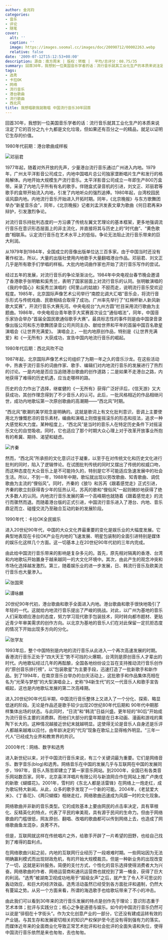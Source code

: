 ```yaml
---
author: 金兆钧
categories:
- 音乐
- 评论
- 随笔
cover:
  alt: ''
  caption: ''
  image: https://images.soomal.cc/images/doc/20090712/00002263.webp
  relative: false
date: '2009-07-12T15:12:53+08:00'
description: 源自：南方周末 | 版权：转载 |  平均/总评分：08.75/35
summary: 回首30年，我想到一位美国音乐学者的话：流行音乐就其工业化生产的本质来说注定了它的百分之九十九都是文化垃圾，但如果还有百分之一的精品，就足以证明它生存的价值。
tags:
- 选秀
- 卡拉OK
- 网络
- 流行音乐
- 港台歌曲
- 流行歌曲
- 西北风
title: 我想唱歌我就敢唱 中国流行音乐30年回首
---
```


回首30年，我想到一位美国音乐学者的话：流行音乐就其工业化生产的本质来说注定了它的百分之九十九都是文化垃圾，但如果还有百分之一的精品，就足以证明它生存的价值。



1980年代前期：港台歌曲成样板



![邓丽君](https://images.soomal.cc/images/doc/20090712/00002262.webp)



1977年起，随着对外开放的先声，少量港台流行音乐通过广州进入内地。1979年，广州太平洋影音公司成立，内地中国唱片总公司独家垄断唱片生产和发行的格局解体。内地开始大规模生产流行音乐。太平洋影音公司成立一年即生产800万盒带。采录了内地几乎所有有名的歌手。伴随盒式录音机的引进，刘文正、邓丽君等歌手的盒带开始流入内地，引发了内地听众的强烈追捧。1980年起，台湾校园民谣风靡内地。内地流行音乐开始进入开拓时期。同年，《北京晚报》与东方歌舞团举办“新星音乐会”，同年，《北京晚报》记者刘孟洪发表文章为歌曲《何日君再来》辩护，引发激烈争论。



对流行音乐持批判态度的一方沿袭了传统左翼文艺理论的基本框架，更多地强调流行音乐在意识形态层面上的非主流化，并直接将其与历史上的“时代曲”、“黄色歌曲”相联系。认定流行音乐在艺术水平上的低俗。争论无法阻止流行音乐带来的巨大利润。



从1979年到1984年，全国成立的音像出版单位达三百多家。由于中国当时还没有著作权法，所以，大量的出版社使用内地歌手大量翻唱港台作品。邓丽君、刘文正几乎是所有歌手们学唱的样板。大批内地词曲作家也开始了流行音乐写作的尝试。



经过五年的发展，对流行音乐的争论渐渐淡化。1984年中央电视台春节晚会邀请了香港歌手张明敏和奚秀兰，表明了国家层面上对流行音乐的认同。张明敏演唱的《我的中国心》和奚秀兰演唱的《阿里山的姑娘》不胫而走，说明流行音乐受欢迎程度。1985年，北京国际声像艺术公司举行“南腔北调大汇唱”音乐会，将流行音乐形式与传统戏曲、民歌相结合取得了成功。广州率先举行了“红棉杯新人新风新歌大奖赛”，开流行音乐大赛先河。中央电视台“九州方圆”栏目采用流行歌曲为主题曲。1986年，中央电视台青年歌手大奖赛首次设立“通俗唱法”，同年，中国音乐家协会举办“首届全国民歌通俗歌手大赛”。最具标志性的事件则是由中国录音录像出版公司和东方歌舞团录音公司共同主办、献给世界和平年的首届中国百名歌星演唱会《让世界充满爱》。 演唱会上，一批内地原创作品，特别是《让世界充满爱》和《一无所有》大获成功，宣告中国内地流行音乐的崛起。



1980年代后期：西北风吹不动



1987年起，北京国际声像艺术公司组织了为期一年之久的音乐沙龙。在这些活动中，热衷于流行音乐的词曲作家、歌手、编辑们对内地流行音乐的发展进行了热烈的讨论。一是内地是否应当追随港台歌曲的创作道路；二是如果不走港台之路，内地获得了难得的历史机遇，应当走哪样的路。



历史的合力作出了选择，继崔健的《一无所有》获得广泛好评后，《信天游》又大获成功，其创作理念得到了不少音乐人的认可。此后，一批风格相近的作品相继问世，成功内地歌坛第一次原创歌曲的高潮期――“西北风”时期。



“西北风”歌潮的美学观念是明确的。这就是歌词上有文化批判意识，音调上主要使用北方慷慨悲凉的音乐素材，编曲和演唱上则借鉴摇滚乐的形态和技法，追求一种大感觉和大力度。某种程度上，“西北风”是当时的音乐人在特定历史条件下对摇滚乐文化的自觉吸收。同时，它也适应了那个时期大众心理上对于改革开放事业所抱有的希冀、期待、渴望和疑虑。



![齐秦](https://images.soomal.cc/images/doc/20090712/00002263.webp)



然而，“西北风”所承担的文化意识过于凝重，以至于在对传统文化和历史文化进行批判的同时，陷入了逻辑悖论。在试图批判传统的同时又摆出了传统的权威口吻，而这种态度在大众音乐上是不可能持久的，特别是它不可能适应急速发展中的社会生活。所以，不到一年，1988年中期，歌坛就出现以劳改歌曲、知青歌曲、调侃歌曲为主流的“俚俗风”。同时，齐秦的《狼1》和苏芮《跟着感觉走》正式引进，齐秦的歌立刻获得青少年的狂热认可。苏芮的歌和“俚俗风”一起则微妙地获得了绝大多数人的认同。内地流行音乐发展的第一个高峰期也就随着《跟着感觉走》的流行而骤然而退。而随着港台版的正式引进，中国流行音乐进入了港台、内地、音乐鼎足而立、碰撞交流乃至融合互动的新的发展阶段。



1990年代：卡拉OK全民娱乐



进入20世纪90年代，中国的大众文化界最重要的变化是娱乐业的大幅度发展。它典型地表现在卡拉OK产业在内地的飞速发展、明星包装制的全面引进特别是媒体的娱乐化这样几个方面。这一切基本上在20世纪90年代初的三年内完成。



由此给中国流行音乐带来的影响是复杂多元的。首先，原先相对隔离的香港、台湾和内地歌坛开始置身于越来越同一的大文化环境中。其次，由此产生的观念冲突和市场化选择越发激烈。第三，随着娱乐业的进一步发展，日、韩流行音乐及欧美流行音乐也大量渗入。



![张国荣](https://images.soomal.cc/images/doc/20090712/00002266.webp)



![谭咏麟](https://images.soomal.cc/images/doc/20090712/00002265.webp)



20世纪90年代初，港台歌曲和歌手全面进入内地。港台歌曲和歌手很快地吸引了年轻的一代。这就给内地流行音乐提出了严峻的挑战。对此，以广州为基地的音乐人们采取顺应港台的态度，努力学习现代歌手包装技术，同时转向都市题材、更贴近青少年审美需求的创作方向。以北京为基地的音乐人们在对此保留一定抗拒态度的情况下开始出现多方向的分化。



![张学友](https://images.soomal.cc/images/doc/20090712/00002264.webp)



1993年后，整个中国特别是内地的流行音乐从此进入一个再次高速发展的时期。香港流行音乐正处于“四大天王”势不可挡的火爆期，台湾则是原创音乐人才辈出的时代。内地歌坛经过几年的再酝酿，全国各地纷纷设立旨在支持推动流行音乐创作的“原创音乐排行榜”，以“包装歌星”为主要手段，迅速打造了一批新歌手和新作品。到了1994年，在南京音乐台举办的台庆活动上，这批歌手和作品集体亮相在名为“光荣与梦想”的大型演唱会上，史称“94新生代”的又一代音乐人和歌手宣告崛起，这也是内地歌坛发展的第二次高峰期。



进入20世纪90年代后半期，中国流行音乐整体上又进入了一个分化、探索、略显低迷的阶段。无论是作品还是歌手较少出现20世纪80年代后期和 90年代中期那样集体出场的状态。与此同时，“日流”和“韩流”日益兴盛。更年轻的“80后”开始成为流行音乐主要的消费群。而他们大部分的童年期是在日本动画、漫画和游戏的熏陶下长大的。这种情况越接近世纪末就越明显。这使得无论是音乐人自身还是乐评人都越来越难以应付。由年龄决定的“代沟”现象在歌坛上显得格外明显。“三年一代人”已经成为业界和教育界的共识。



2000年代：网络、数字和选秀



进入新世纪以来，对于中国流行音乐来说，有三个关键词最为重要。它们是网络音乐、数字音乐(blog)和选秀。网络音乐在中国的发展几乎与互联网在中国的发展同步，1997年，音乐人陈哲即建立了第一家音乐网站。到2000年，全国已有各类音乐网站数百家。同年，北京喜洋洋唱片有限公司与新浪网合作在网站上推广卢庚戌的新歌《蝴蝶花》。2001年，雪村的《东北人都是活雷锋》在网络上一炮走红，成为歌坛特大新闻。从此，众多的歌手发现了一个新的可能。2004年，《老鼠爱大米》、《丁香花》、《两只蝴蝶》相继走红，网络歌曲迅速成为风靡一时的文化现象。



网络歌曲并非新的音乐类型。它的成败基本上要由网民的点击率决定，具有草根化、反精英化的特点，代表了平民的审美观，具有源于民间的生命力。但由于网络歌曲的门槛很低，网友原创、翻唱、改唱的歌曲都可以传到网络上去，也造成了网络歌曲鱼龙混杂，良莠不齐。



但是，互联网就这样在传统唱片之外，给歌手开辟了一片希望的田野，也给自己找到了难得的盈利点。



在网络歌曲兴起之前，内地的互联网行业经历了一段艰难时期。一些网站因为无法明确赢利模式而出现财政危机，有的开始大规模裁员。但是一种新业务的出现改变了一切，这就是彩铃服务。简便的支付方式，个性化的音乐选择使得消费者大为兴奋。网络歌曲的作者、网络运营商和通讯运营商也就挖到了第一桶金，获得了巨大的利润。“选秀”被湖南卫视成功地用于“超级女声”之后，就产生了令人不可思议的轰动效应，和巨大的经济效益。选秀活动虽然已经受到各方面批评和遏制，仍然大有蔓延之势。从另一个方面来看，所谓的海选歌手也给歌坛带来了不小的冲击。



由此我们可以看到30年来的流行音乐发展的特点是创作先于理论；意识形态重于艺术本体；批评与实践分立；核心之争是道德与娱乐。如今的中国流行音乐仍然可以说是“徘徊在十字街头”。作为文化创意产业的一部分，它还没有建成运转有效的产业链。与其生存和发展密切相关的知识产权保护至今还没有得到强有力的落实。而媒体近年来的全面商业化导致正常艺术批评和社会批评的全面失语和失位，使得中国流行音乐依然是来也匆匆，去也匆匆。